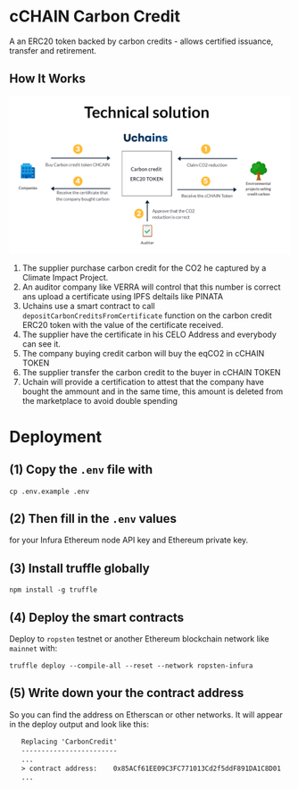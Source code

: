 # cCHAIN Carbon Credit

A an ERC20 token backed by carbon credits - allows certified issuance, transfer and retirement.

## How It Works

![](docs/Uchains-diagram/Technical_architecture.png)

1. The supplier purchase carbon credit for the CO2 he captured by a Climate Impact Project.
1. An auditor company like VERRA will control that this number is correct ans upload a certificate using IPFS deltails like PINATA
1. Uchains use a smart contract to call `depositCarbonCreditsFromCertificate` function on the carbon credit ERC20 token with the value of the certificate received.
1. The supplier have the certificate in his CELO Address and everybody can see it.
1. The company buying credit carbon will buy the eqCO2 in cCHAIN TOKEN
1. The supplier transfer the carbon credit to the buyer in cCHAIN TOKEN
1. Uchain will provide a certification to attest that the company have bought the ammount and in the same time, this amount is deleted from the marketplace to avoid double spending

# Deployment

## (1) Copy the `.env` file with

```
cp .env.example .env
```

## (2) Then fill in the `.env` values

for your Infura Ethereum node API key and Ethereum private key.

## (3) Install truffle globally

```
npm install -g truffle
```

## (4) Deploy the smart contracts

Deploy to `ropsten` testnet or another Ethereum blockchain network like `mainnet` with:

```
truffle deploy --compile-all --reset --network ropsten-infura
```

## (5) Write down your the contract address

So you can find the address on Etherscan or other networks. It will appear in the deploy output and look like this:

```
   Replacing 'CarbonCredit'
   ------------------------
   ...
   > contract address:    0x85ACf61EE09C3FC771013Cd2f5ddF891DA1C8D01
   ...
```
